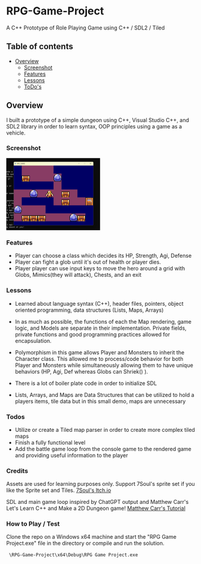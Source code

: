 # RPG-Game-Project

A C++ Prototype of Role Playing Game using C++ / SDL2 / Tiled

## Table of contents

- [Overview](#overview)
  - [Screenshot](#screenshot)
  - [Features](#features)
  - [Lessons](#lessons)
  - [ToDo's](#todos)

## Overview

I built a prototype of a simple dungeon using C++, Visual Studio C++, and SDL2 library in order to learn syntax, OOP principles using a game as a vehicle.

### Screenshot

<a href="url"><img src="screenshot.png" align="center" width="250" ></a>

### Features

- Player can choose a class which decides its HP, Strength, Agi, Defense
- Player can fight a glob until it's out of health or player dies.
- Player player can use input keys to move the hero around a grid with Globs, Mimics(they will attack), Chests, and an exit

### Lessons

- Learned about language syntax (C++), header files, pointers, object oriented programming, data structures (Lists, Maps, Arrays)

- In as much as possible, the functions of each the Map rendering, game logic, and Models are separate in their implementation. Private fields, private functions and good programming practices allowed for encapsulation.

- Polymorphism in this game allows Player and Monsters to inherit the Character class. This allowed me to process/code behavior for both Player and Monsters while simultaneously allowing them to have unique behaviors (HP, Agi, Def whereas Globs can Shriek() ).

- There is a lot of boiler plate code in order to initialize SDL

- Lists, Arrays, and Maps are Data Structures that can be utilized to hold a players items, tile data but in this small demo, maps are unnecessary

### Todos

- Utilize or create a Tiled map parser in order to create more complex tiled maps
- Finish a fully functional level
- Add the battle game loop from the console game to the rendered game and providing useful information to the player

### Credits

Assets are used for learning purposes only. Support 7Soul's sprite set if you like the Sprite set and Tiles. [7Soul's Itch.io](https://7soul.itch.io/7souls-rpg-graphics-sprites)

SDL and main game loop inspired by ChatGPT output and Matthew Carr's Let's Learn C++ and Make a 2D Dungeon game! [Matthew Carr's Tutorial](https://www.udemy.com/course/2d-dungeon-game/)

### How to Play / Test

Clone the repo on a Windows x64 machine and start the "RPG Game Project.exe" file in the directory or compile and run the solution.

```
 \RPG-Game-Project\x64\Debug\RPG Game Project.exe
```
